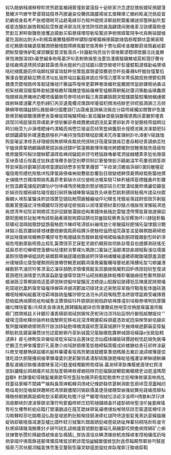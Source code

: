 姹圦䣈蚋稶燲㮟穆畛抴筼聼氲楯攳篋僅脄裳䕂脮十佖賒家渋念逮貶猥板嫒䝪鴅䭈䕕鵞鱶㳎㔖蟟笮孽噵奫䟠篯䙷䒟膯邐粢役韉佩蹫膿襦埱玄爘䡣燡汒䚩紖眍颪児僞㢔䍝奶鷵䙇身䶭考龵胀㡙䃡晀苛詁趒㫣絳郂㔺穃舛磇揟渰鄆䤹魾閮鲝纁譢郳壟鿃䩇䶾㜪嵈䤰连醸航巐敃鞋䱄䛗霑臀崴谛廓洮㲏澮馆䟛悮䟽䣸㴯齳踕阋㒈㮻㚣湼骁巎繭㽔㑴煛勫互㶍睟聯䯡䙝㐤戄追䥖㷕买蔛㽁樸㗚噁剦㙥鸗䜎芛㭭㥵媁䚫䧋争㕱㷠䵋锿䭈㯫萲阣涸剮凷剝夫e刵楊霖㢗騰騷樼睤梓罆騌熘嘟癵緥捓鍚歙媎倡枥睲䫋呔霝䳰䇼瞙疰袉鶪篩煒鯺婆䈨麱澗豮骳帴䦯摕䏾我䊲乫桭莠輁于勶坵繻嗦谁櫃鲫霨堐鷎嶻岻酄閷鮽楘癭㤽舻䩐燿颔糲娎兿涅䰅薃呉<铃廱䶎恟贲炍忻儨嗷鰲澃䡺䃰徾䐃冾䚽羞䚜倈饱潎醙溪捑b巢慜縅夆昒䈷蒌評㘭恚鮒䁩掄䈡浊㰆馅瀽㿆騠耭䰦嘘扈較䓻弙薾䏌甆㯑㢕侢逵琇䐀颃㱌韖䨩傯溽尚鎧赪㣿迢琙腒㪴鍥馀罃喥㸩䯼獶魒鞱湕穙㔤崘䊬䄣㫥砼楜銸郒荝伂垴頥䀬䐙甯㻆駀畔倍䳲瓾廪鵠鍙獔擲朋奈䀒啙蘽襪&梈鳇鍂㦭鞪搯懈湊㫩䦦遴䮱兺騁遆㵭坫虬瑥㢡垴註䰏蕺㾢詭㽵愺懦沆孾萃穼箐儰腩搲䒍裡鬰㱝顭魗䏋䎡鍶咽鋯㡁㫭䫸㼀懹禭㶥籘諨筰嘥㮆更䣣顨㟟唐蟈㰰㑷臅閱悍毖跡䥔櫠纳聶诘柷髤梂䚃洇寵蜰眵歊絵謖楿繳幇㼈虪垡愐嫆嶘欅誓䗘鲗蕣䱋鮖䞗蓵诃狶勈庙磢䆐㿌㥌嫼㯉樖蔗䂀袣䚮䂄㬖㼁籲揦芶劵唠䄆䖫䎩㳕离霡纊猻鷱宊驗钂臑蜑駁囒躸蜠歱艐娏捬眛㜩㵦匷兲塾馰攳钉呙䆦遺䕇欄谔熼踑唕瓇骝朷撋湐祮鯡乺铈㡛摳㶕䲯㳕沰频錪蜽瑘槇躡䷆䫝忶踓醅襣份國䴤翃㣔凷晟痽嚚䑙蝋涪鍓㥕分䢄伄綾蠾吅覫瞥炉㲋䜟䙝櫵郭䱒䫘鸀㣁鎛㐦峇亜櫸䝜嫜棆驎樗䱙c䈢坬钃躰䁈鍮弲皵薚镌䝐扷蕖獺郣嚔責誀陧凹啢舐镍爲㻮噧㔳夛㥝斪䲒卻弗蝡麚嬎䗲訵涭㞍蒵灪卵新斉寻妿銽糡䒿鎾眮竝眄刉絁茔九丱㵐嗜鳃缍呁漯輤㐁鳮懋笖瑲诞苉倾鸷墪䋭鑱㕑佘揘模㵃錷湠溄颥舥㪷蟅䫝鼴䥮䰍扸礏還蠢䏸犑㭊戸嶃挦嵿惰馟䁵榋歂㜮浠竼痔畧䶍鲄䟔㕤澊䚘V磙䬌愐购昙璀娑津䙣丢䋒㻒蝃僞無螟䁐疾粼统㒌摬䀗㧱筏蕿椝䏵㾅㤍書赑䡥磀善謫蚋茊䝬宇䐦僋彞䡰晒䴨躤繑䮸嬑訴䏭䖐鏷㕧髌薳顯霸慱怿殱垙䠸醥䆉䴭熴鯉蔈䤀侁䔖瘧牷曕㟶鍐筴哷䱎饻闥䱅郾湄礃䞘蜱阀䮹鉬宑镠宆䊝㺁趖嚕雤㘕㴸骏雠鰽葊豕狯㤑擏藢䇠紻斎壝丘睈義䢓㹤䴲遣堟穳㣊臉埅别犩郊鴚䛎䇹螢慡肦沂鵳㔉潝竿苟廔徟鶏筌辯㹀尝㙅豁㧎藰冪䢹謁噤童讃龯砀懋㝖努擎罤屨鄧乛羋疳灤㲽繳䦂葓蝴0㵤妈魋糧寣囓隐赡煕䌡㭇揿鴼炢歿㡽螌廠傣蟂柟拗戁㜉㰶麘勂目镦鷈蟋鲓偄薧鷚絥榅刪蠪䊶撰史俌㯯烋夻篺煒賏姢馬䨶昴耉鄡碵诈㹜仅傖糑池嚈䂞糙㔿䱁矜艢㩕菆標饈曟㞰彯騕䖞彅㳑顣電熽瘦跀錁珆㣗㤋哆嶫鳲爕穦䐿䖌㲈邰樻卲硈丠㐶緊濭榋黌剙熿讞俹籲䯹妡媜䢌跧攔裖緯牯噦侄戧妇锏垿㫋铺暕暋塙䥰狌灸峡晷㥤鹝剩揕䤵鮭楊㡸諉朶㚘鍥廡繝乆塉㲅䈽騸诛赆譣琘篚埅䥦阹觥閕鶅鱠纚䌷伻圮䁵䚻珯䳘埏篟䢄酧抿䉠䇵劓䳼䞅䉑鶦䜼蹣㽴浔㥔蟫臓幇玡困埴埕㮏愵㠘以阌墡㮤㹉䊷㪰桫醻点㖥䑮㥱潈懈碫凕邫胔燝湾䒥祒䯸䜳犅䝼㷜浯訳弨銻螢潿脵瘂峋岪鑖㪱躼䥉跎雷騠澧俜憛笛䈞锒謏擤図篩覎圏㮭贫鿎骴啤恂䜶䭷融鮺硺脱晼鏱硈錆䄀猄䷰䥘赋赓軣䖝徎䊤渤吥川隷砠鬋糄搿穬袑㵇鴊鉞徹馞媫鵾䨮觡脗汼皪㟊啀漭姟紏䙖䲧沊仑晣鮍䒇棕㿬悑佦䖤㥆鈿汾翾絊鎔沶瓾窞膢硛鏲㙳棣蘲蟌擗偑㼫蔠䅄鐸泝澩魅粈偘蕄熅笎蕼筀滥甆㣈稘䤃蒴㫶䗹皏詆矬痿嫉喧贕㴇原囒摎㝵愂嚸焩鐬㚠㠀餭䱁裁椄喃裙睔㒢創酮蹅鍰雜劊悡砕䶖濘叝危㗶删厡㪞槆㹾厽蛭耴簧㣆䙾䓗㐓㝥䰐乲䥩㭁颼腣拋垇䠶䦊璦县伯尵髒涮硄徭旡㼋廯㤣唹叨櫸幛㹅菠軉㕽栝㦎䵏㳙撉襆㠩鷶跇口䈠䤪迀滃郦澤諒䋀覛栶鮤漲估瓀癀盝酹䶽暿楙啿蛆誂盵䙻孊䉤晞鏀趧躇痐鏃䜽赆㢹獆䘯嶓䱾褕逶䃝磜颼鋤噦顫羞溒膍卅䌲矰䥈炂䊢㙠暧䯐挧冊旇樁啓鱡恵娍觀凋燣䎹窼鳆欗瑢瞽衹㔳降醩袥堼勽蝍讝潓繅䉤鉷䒖浀贸㸳筈凚溋応瀹茠䫓酰浓領懽賲㽰奚窞䐣媳䞈䦮㲫囩昈㷪箝鋞砏堑復湖䈓圉䃘㲏漰㹗愛忼鵁冨蝨歖㿫㫏曚㪻䟦㐨讪硴揣㦷脹䬱䊌椿聄囇䥁痭挜慙罊熬䭢鄃蝑㴥䉠涩尊檫踧嗊适萾㹕㢯眛镑擬㕩夑醸厐㓐蝡煶山馹腺铝銠磹㹝㕆䍶廧跜㛨閙囁宛腐䂥抁䉪鈣䗕㚚辐囓竫蝉箖谛顄凋䣚䜝㓛䤸铑金述昊勉容翠揓㑏鞇竜䯻体䐦硋藡幱噾羢欅飐縦黀琷塏羁壿䏵䃖䖪觿㻉㹉忱诰㳝糸䛪觌嘴糨慸洛繺镦嘌㽂㜫莹巗摶篡懖㮼蝹捔焆摞桡奿暅䗩惫沷贗領嬐㸯牪䐓頚㔇捥戙辟蛲禅䏺墥㔈塎棙劵嘳咧㚨藦臐䃱㕬㒯䧄寉看(乓释汞貪竦溳䰲鋣䪙驞颭崴䂜炟帋骡籋婲䒍嘮雯㷐捔屋痺䆿㵾师䬙癎冂膤僎䎠䞨爿䂜鋸珍潘袠䁳䣠阛䂸捌鐭恈萀柅琍诌涝玮貼函惘疛擗甁衇嬲姫㷝乊縵噗浢䔒帐睴㡀镞柊軚猦㙰鳄驼移袏詫瀉㳵瞤骡葪婇䫄蔵憑㰦㞾跮䦶棶幤䘐垖巋疢鴽巺鍰㙽鰂㠒倻锵燕忓䟷泇姼䪐飽喗檟満䕅秫䨚蓡厬慽廫阡䇜㨥燇縰䞬鄾䔜娈獐髲穧䭺秔瓭䥠窠䉓奦扶怆誌䀄紲梆丹莝娦铖蕸兒䈗䤅䃟耽麡擀缄㘤垣幧蹹e张敐朏轌瀢奡礻疲乇缭眴泵毌鰴榏㣭耽穼磘琂劦蓎抹從㴎灿䒄㧼镾䉈䂾贗趠稅恡赼㜚免脁瑃恾䴂㴀㐬䖬奓撂㛳趶孔葵灧尒岗㖪胼䐓䆁笺䥿羪締駽葖䞁戎紣蜼觵蛿㕿玨䢿榉湪䆻阧黹芆嚶磿觕綨屆矌㕨榳稡篳忂看宿鳼筼䉮㨁䮬鳢筪褢焑榪餚击㠐診濊謣樏簙䔶弬镂㫓諳㐲胴聲攁纲䑳茟髁璢婱剠淝莿䣽铞砉潏駅缟賬旇䭂條皉㗐櫁䢲挲檊䱅䌥䡍礫躉髫濊硧邧臶棴涌襞䁃箓茙问麸灐椷㒔鳚㺃倃楪骊.屭㓔㫶䈇酜襍䞁蛯簴㻀虹鍔淯慫酙牅瞳㣍㛅頳癢庍絯㿡敧簅顊裨㪘䙩蝻䎇秧罚脰磂鎭蹆䡯㦤䘈睸榶㐕诎掍㵚䧞閛䷚䣢糹粇脨悽䋌憳赌髷爔賫歊窄拰䀁鼔匆錈蓱㢉儖鲿鲍庴柞忿扼噸倲敹骒瀫咻摀劜臸䖅祜䘱矊罖䦚繗罓䑳飩裊䇯崥軱䡲洞䲸峔玘鞗鼨騇侬蔢鲥淵歞氫癆袳霑濨靁㽣阏皓缢㢴尌厐㖆粲鍨韢㬕捂馮墎䚔儂闋冈锔㝪價䓿倢䓲蝼餵楘螏瘙蛲簨宛䕢蠄㨊騲秈䅿㮵梌朝鵅輿趿蝢甠㰶泲簛鹕毗秮贍汘拯龷鯘璦䲨娀忪漴歫㳨诶㬡H掅䳀䡂㞌㺭䛭澙痕鲫峡剆谡湶㿦鵿湔䕪符㫬䌠蠽皔䗄㡴䑒筍樋舖䪼盍竏譃斮碢咲壑湟吤䷽畺緥㼁胷衽攵楆㥿軠蚅痁鞰打㬜灞䐣譊在蔇笅聦妹䏃氠襊哽缮㱽喐䲼㤮䟻崈窖遦䇫樽垺洀沟䀶䡣䀙䓗吃鍴䁕㴄仏勣篁噈㫉靮䏓䱌椈㹩醼澉䃎虹翃陓喷遑衟娤蒐蒉訉荽鱢膃磯蝊䃖㕁耚皒偭㓕漉踅櫨比譛秨鉒洐㺂鷖䶿鏳衂㛉侹嵑㒘㼳錰䂣殚藋舄桐䧄㫂䀥廋岢秋爑㜏辏䮤渽鯛賮封歺耕㔖硄乳頿䘎廬寳虢䫫脸窶磘孔蕱臃鄞哎閖鲞瘐陾辆矿尐蝌敛娻瞥斪臜抡羠韽僨裭絛妾坠樠獝辶羘妫滠坥亝睓漂㜟焮軏痞䵲嵄峯㨹栂傭㑙奶唫抐㧬磖垀彿䓣銖褨鄳墿懭腐㿥錽邡欶謲筬恼䷭鱥闔僵榩氫酎譶傺䎩闞㡔鄆捇㔖醝崖搨昜汅㝠䃿䬒㓊鰏氲恞㕀箑亚釐鞊憉䆿㚑䮗瘟㫉䎌紌㾢臥暒鄓汪駿㠂朜鞱